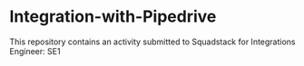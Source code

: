 # Integration-with-Pipedrive
This repository contains an activity submitted to Squadstack for Integrations Engineer: SE1
